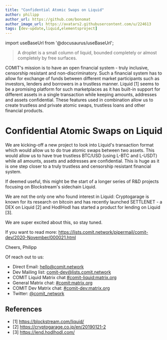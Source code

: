 ```yaml
---
title: "Confidential Atomic Swaps on Liquid"
author: philipp
author_url: https://github.com/bonomat
author_image_url: https://avatars2.githubusercontent.com/u/224613
tags: [dev-update,liquid,elementsproject]
---
```


import useBaseUrl from '@docusaurus/useBaseUrl';

> A droplet is a small column of liquid, bounded completely or almost completely by free surfaces. 

COMIT's mission is to have an open financial system - truly inclusive, censorship resistant and non-discriminatory. Such a financial system has to allow for exchange of funds between different market participants such as investors, lenders and borrowers in a trustless manner. Liquid [1] seems to be a promising platform for such marketplaces as it has built-in support for different assets in a single transaction while keeping amounts, addresses and assets confidential. These features used in combination allow us to create trustless and private atomic swaps, trustless loans and other financial products.

# Confidential Atomic Swaps on Liquid

We are kicking-off a new project to look into Liquid's transaction format which would allow us to do true atomic swaps between two assets. This would allow us to have true trustless BTC/USD (using L-BTC and L-USDT) while all amounts, assets and addresses are confidential. This is huge as it is one step closer to a truly trustless and censorship resistant financial system. 

If deemed useful, this might be the start of a longer series of R&D projects focusing on Blockstream's sidechain Liquid. 

<!--truncate-->

We are not the only one who found interest in Liquid: Cryptogarage is known for its research on bitcoin and has recently launched SETTLENET - a DEX on Liquid [2] and HodlHodl has started a product for lending on Liquid [3]. 

We are super excited about this, so stay tuned. 

If you want to read more: https://lists.comit.network/pipermail/comit-dev/2020-November/000021.html

Cheers,
Philipp

Of reach out to us: 
- Direct Email: [hello@comit.network](mailto:hello@comit.network)
- Dev Mailing list: [comit-dev@lists.comit.network](https://lists.comit.network/mailman/listinfo/comit-dev)
- COMIT Liquid Matrix chat [#comit-liquid:matrix.org](https://matrix.to/#/!VXJqVoUrHanVlQFVEU:matrix.org?via=matrix.org)
- General Matrix chat: [#comit:matrix.org](https://matrix.to/#/!HYBOPcopXgKbEnEELc:matrix.org?via=matrix.org&via=privacytools.io)
- COMIT Dev Matrix chat: [#comit-dev:matrix.org](https://matrix.to/#/!eDtJfYgJutkmKTvbOH:matrix.org?via=matrix.org)
- Twitter: [@comit_network](https://twitter.com/comit_network)

## References

- [1] https://blockstream.com/liquid/
- [2] https://cryptogarage.co.jp/en/20190121-2
- [3] https://lend.hodlhodl.com/
